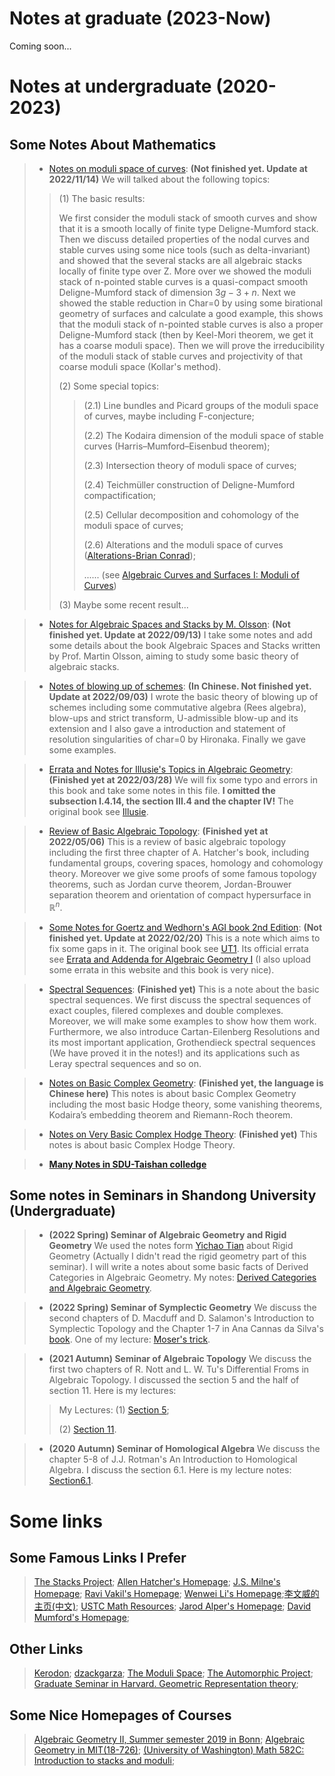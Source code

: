 # Notes at graduate (2023-Now)
Coming soon...

# Notes at undergraduate (2020-2023)

## Some Notes About Mathematics

> + [Notes on moduli space of curves](/ModuliSpaceCurvesReadingNotes.pdf): **(Not finished yet. Update at 2022/11/14)** We will talked about the following topics:
>
>> (1) The basic results:
>> 
>> We first consider the moduli stack of smooth curves and show that it is a smooth locally of finite type Deligne-Mumford stack. Then we discuss detailed properties of the nodal curves and stable curves using some nice tools (such as delta-invariant) and showed that the several stacks are all algebraic stacks locally of finite type over Z. More over we showed the moduli stack of n-pointed stable curves is a quasi-compact smooth Deligne-Mumford stack of dimension $3g−3+n$. Next we showed the stable reduction in Char=0 by using some birational geometry of surfaces and calculate a good example, this shows that the moduli stack of n-pointed stable curves is also a proper Deligne-Mumford stack (then by Keel-Mori theorem, we get it has a coarse moduli space). Then we will prove the irreducibility of the moduli stack of stable curves and projectivity of that coarse moduli space (Kollar's method).
>> 
>> (2) Some special topics:
>> 
>>> (2.1) Line bundles and Picard groups of the moduli space of curves, maybe including F-conjecture;
>>>
>>> (2.2) The Kodaira dimension of the moduli space of stable curves (Harris–Mumford–Eisenbud theorem);
>>>
>>> (2.3) Intersection theory of moduli space of curves;
>>> 
>>> (2.4) Teichmüller construction of Deligne-Mumford compactification;
>>> 
>>> (2.5) Cellular decomposition and cohomology of the moduli space of curves;
>>> 
>>> (2.6) Alterations and the moduli space of curves ([Alterations-Brian Conrad](http://virtualmath1.stanford.edu/~conrad/249BW17Page/index.html));
>>> 
>>> ...... (see [Algebraic Curves and Surfaces I: Moduli of Curves](https://deopurkar.github.io/teaching/moduli/curvescourse.pdf))
>>
>> (3) Maybe some recent result...

> + [Notes for Algebraic Spaces and Stacks by M. Olsson](/OlssonNotes.pdf): **(Not finished yet. Update at 2022/09/13)** I take some notes and add some details about the book Algebraic Spaces and Stacks written by Prof. Martin Olsson, aiming to study some basic theory of algebraic stacks.

> + [Notes of blowing up of schemes](/BlowingUp.pdf): **(In Chinese. Not finished yet. Update at 2022/09/03)** I wrote the basic theory of blowing up of schemes including some commutative algebra (Rees algebra), blow-ups and strict transform, U-admissible blow-up and its extension and I also gave a introduction and statement of resolution singularities of char=0 by Hironaka. Finally we gave some examples.

> + [Errata and Notes for Illusie's Topics in Algebraic Geometry](/IllusieErrataNotes.pdf): **(Finished yet at 2022/03/28)** We will fix some typo and errors in this book and take some notes in this file. **I omitted the subsection I.4.14, the section III.4 and the chapter IV!** The original book see [Illusie](http://staff.ustc.edu.cn/~yiouyang/Illusie.pdf).

> + [Review of Basic Algebraic Topology](/SomeAT.pdf):  **(Finished yet at 2022/05/06)** This is a review of basic algebraic topology including the first three chapter of A. Hatcher's book, including fundamental groups, covering spaces, homology and cohomology theory. Moreover we give some proofs of some famous topology theorems, such as Jordan curve theorem, Jordan-Brouwer separation theorem and orientation of compact hypersurface in $\mathbb{R}^n$.

> + [Some Notes for Goertz and Wedhorn's AGI book 2nd Edition](/AGnotes.pdf): **(Not finished yet. Update at 2022/02/20)** This is a note which aims to fix some gaps in it. The original book see [UT1](https://link.springer.com/content/pdf/10.1007%2F978-3-658-30733-2.pdf). Its official errata see [Errata and Addenda for Algebraic Geometry I](https://www.algebraic-geometry.de/errata/) (I also upload some errata in this website and this book is very nice).

> + [Spectral Sequences](/SpectralSequence.pdf): **(Finished yet)** This is a note about the basic spectral sequences. We first discuss the spectral sequences of exact couples, filered complexes and double complexes. Moreover, we will make some examples to show how them work. Furthermore, we also introduce Cartan-Eilenberg Resolutions and its most important
application, Grothendieck spectral sequences (We have proved it in the notes!) and its applications such as Leray spectral sequences and so on.

> + [Notes on Basic Complex Geometry](/ComManiBasis.pdf): **(Finished yet, the language is Chinese here)** This notes is about basic Complex Geometry including the most basic Hodge theory, some vanishing theorems, Kodaira’s embedding theorem and Riemann-Roch theorem.

> + [Notes on Very Basic Complex Hodge Theory](/2021HODGE.pdf): **(Finished yet)** This notes is about basic Complex Hodge Theory.

> + **[Many Notes in SDU-Taishan colledge](https://dvlxlwz.github.io/SDUTaishanMathLxl.github.io/)**

## Some notes in Seminars in Shandong University (Undergraduate)
> + **(2022 Spring) Seminar of Algebraic Geometry and Rigid Geometry** We used the notes form [Yichao Tian](http://www.mcm.ac.cn/people/members/202108/t20210820_658104.html) about Rigid Geometry (Actually I didn't read the rigid geometry part of this seminar). I will write a notes about some basic facts of Derived Categories in Algebraic Geometry. My notes: [Derived Categories and Algebraic Geometry](/2022RIGIDREADlxl.pdf).

> + **(2022 Spring) Seminar of Symplectic Geometry** We discuss the second chapters of D. Macduff and D. Salamon's Introduction to Symplectic Topology and the Chapter 1-7 in Ana Cannas da Silva's [book](https://people.math.ethz.ch/~acannas/Papers/lsg.pdf). One of my lecture: [Moser's trick](/2022Symp1.pdf).

> + **(2021 Autumn) Seminar of Algebraic Topology** We discuss the first two chapters of R. Nott and L. W. Tu's Differential Froms in Algebraic Topology. I discussed the section 5 and the half of section 11. Here is my lectures:
>> My Lectures: (1) [Section 5](/2021ATSe1.pdf);
>>
>> (2) [Section 11](/2021ATSe2.pdf).

> + **(2020 Autumn) Seminar of Homological Algebra** We discuss the chapter 5-8 of J.J. Rotman's An Introduction to Homological Algebra. I discuss the section 6.1. Here is my lecture notes: [Section6.1](/2020HASe.pdf).


# Some links

## Some Famous Links I Prefer
> [The Stacks Project](https://stacks.math.columbia.edu/);
> [Allen Hatcher's Homepage](https://pi.math.cornell.edu/~hatcher/);
> [J.S. Milne's Homepage](https://www.jmilne.org/math/);
> [Ravi Vakil's Homepage](https://math.stanford.edu/~vakil/);
> [Wenwei Li's Homepage](https://www.wwli.asia/index.php/en/);[李文威的主页(中文)](https://www.wwli.asia/index.php/zh/);
> [USTC Math Resources](http://home.ustc.edu.cn/~yx3x/USTCdata.html);
> [Jarod Alper's Homepage](https://sites.math.washington.edu/~jarod/);
> [David Mumford's Homepage](https://www.dam.brown.edu/people/mumford/);

## Other Links
> [Kerodon](https://kerodon.net/);
> [dzackgarza](https://notes.dzackgarza.com/);
> [The Moduli Space](https://book.themoduli.space/);
> [The Automorphic Project](https://automorphic.jh.edu/);
> [Graduate Seminar in Harvard. Geometric Representation theory](https://people.math.harvard.edu/~gaitsgde/grad_2009/);

## Some Nice Homepages of Courses
> [Algebraic Geometry II, Summer semester 2019 in Bonn](https://staff.fnwi.uva.nl/e.l.brakkee/AGII_SS2019/);
> [Algebraic Geometry in MIT(18-726)](https://ocw.mit.edu/courses/18-726-algebraic-geometry-spring-2009/pages/lecture-notes/);
> [(University of Washington) Math 582C: Introduction to stacks and moduli](https://sites.math.washington.edu/~jarod/math582C.html);
